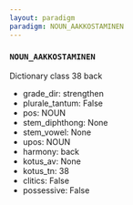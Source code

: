 ```yaml
---
layout: paradigm
paradigm: NOUN_AAKKOSTAMINEN
---
```

### ` NOUN_AAKKOSTAMINEN `

Dictionary class 38 back
* grade_dir: strengthen
* plurale_tantum: False
* pos: NOUN
* stem_diphthong: None
* stem_vowel: None
* upos: NOUN
* harmony: back
* kotus_av: None
* kotus_tn: 38
* clitics: False
* possessive: False
